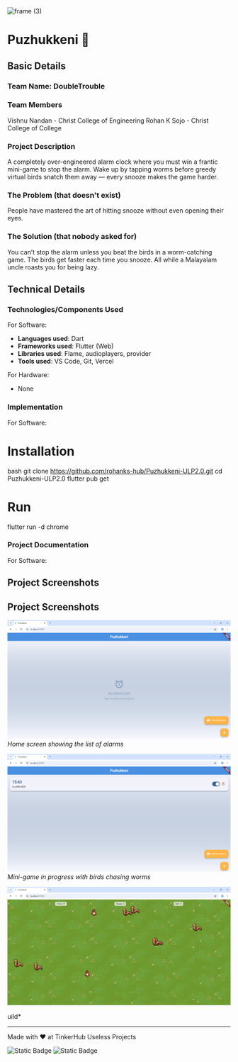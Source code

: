 <img width="3188" height="1202" alt="frame (3)" src="https://github.com/user-attachments/assets/517ad8e9-ad22-457d-9538-a9e62d137cd7" />


# Puzhukkeni 🎯


## Basic Details
### Team Name: DoubleTrouble


### Team Members
Vishnu Nandan - Christ College of Engineering
Rohan K Sojo - Christ College of College

### Project Description
A completely over-engineered alarm clock where you must win a frantic mini-game to stop the alarm. Wake up by tapping worms before greedy virtual birds snatch them away — every snooze makes the game harder.

### The Problem (that doesn't exist)
People have mastered the art of hitting snooze without even opening their eyes.

### The Solution (that nobody asked for)
You can’t stop the alarm unless you beat the birds in a worm-catching game. The birds get faster each time you snooze. All while a Malayalam uncle roasts you for being lazy.


## Technical Details
### Technologies/Components Used
For Software:
- **Languages used**: Dart
- **Frameworks used**: Flutter (Web)
- **Libraries used**: Flame, audioplayers, provider
- **Tools used**: VS Code, Git, Vercel

For Hardware:
- None

### Implementation
For Software:

# Installation
bash
git clone https://github.com/rohanks-hub/Puzhukkeni-ULP2.0.git
cd Puzhukkeni-ULP2.0
flutter pub get 

# Run
flutter run -d chrome


### Project Documentation
For Software:

## Project Screenshots

## Project Screenshots

![Screenshot1](assets/ss1.png)
*Home screen showing the list of alarms*

![Screenshot2](assets/ss2.png)
*Mini-game in progress with birds chasing worms*

![Screenshot3](assets/ss3.png)

uild*

---
Made with ❤️ at TinkerHub Useless Projects 

![Static Badge](https://img.shields.io/badge/TinkerHub-24?color=%23000000&link=https%3A%2F%2Fwww.tinkerhub.org%2F)
![Static Badge](https://img.shields.io/badge/UselessProjects--25-25?link=https%3A%2F%2Fwww.tinkerhub.org%2Fevents%2FQ2Q1TQKX6Q%2FUseless%2520Projects)



